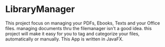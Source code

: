 # LibraryManager
This project focus on managing your PDFs, Ebooks, Texts and your Office files. managing documents thru the filemanager isn't a good idea. this project will make it easy for you to tag and categorize your files, automatically or manually. This App is written in JavaFX.
